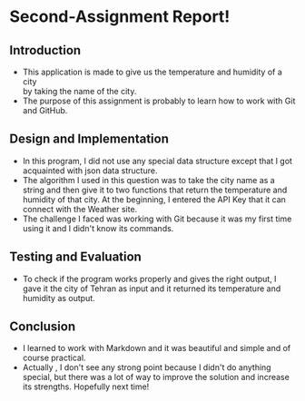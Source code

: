 # Second-Assignment Report!

## Introduction
- This application is made to give us the temperature and humidity of a city\
by taking the name of the city. 
- The purpose of this assignment is probably to learn how to work with Git and GitHub.

## Design and Implementation
- In this program, I did not use any special data structure except
that I got acquainted with json data structure.
- The algorithm I used in this question was to take the city name as a string and then
give it to two functions that return the temperature and humidity of that city.
At the beginning,
I entered the API Key that it can connect with the Weather site.
- The challenge I faced was working with Git because it was my first time using it
and I didn't know its commands.

## Testing and Evaluation
- To check if the program works properly and gives the right output,
I gave it the city of Tehran as input
and it returned its temperature and humidity as output.
##  Conclusion
- I learned to work with Markdown
and it was beautiful and simple and of course practical.
- Actually , I don't see any strong point because I didn't do anything special,
but there was a lot of way to improve the solution and increase its strengths.
Hopefully next time!

